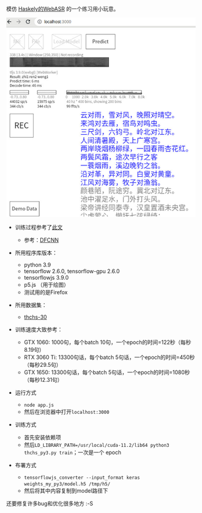 模仿 [Haskely的WebASR](https://github.com/Haskely/WebASR) 的一个练习用小玩意。

![Screenshot](scrnshot.jpg)

* 训练过程参考了[此文](https://blog.csdn.net/m0_37700507/article/details/85013091)
  * 参考：[DFCNN](www.infocomm-journal.com/dxkx/EN/article/downloadArticleFile.do?attachType=PDF&id=166970)
* 所用程序库版本：
  * python 3.9
  * tensorflow 2.6.0, tensorflow-gpu 2.6.0
  * tensorflowjs 3.9.0
  * p5.js （用于绘图）
  * 测试用的是Firefox
* 所用数据集：
  * [thchs-30](http://openslr.org/18/)
* 训练速度大致参考：
  * GTX 1060: 1000句，每个batch 10句，一个epoch的时间=122秒（每秒8.19句）
  * RTX 3060 Ti: 13300句话，每个batch 5句话，一个epoch的时间=450秒（每秒29.5句）
  * GTX 1650: 13300句话，每个batch 5句话，一个epoch的时间=1080秒（每秒12.31句）

* 运行方式
  * `node app.js`
  * 然后在浏览器中打开`localhost:3000`
* 训练方式
  * 首先安装依赖项
  * 然后`LD_LIBRARY_PATH=/usr/local/cuda-11.2/lib64 python3 thchs_py3.py train`；一次是一个 epoch
* 布署方式
  * `tensorflowjs_converter --input_format keras weights_my_py3/model.h5 /tmp/h5/`
  * 然后将其中内容复制到model路径下

还要修复许多bug和优化很多地方 :-S
